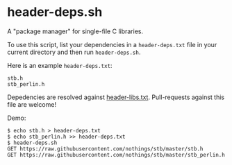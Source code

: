 # header-deps.sh

A "package manager" for single-file C libraries.

To use this script, list your dependencies in a `header-deps.txt` file in your current directory and then run `header-deps.sh`.

Here is an example `header-deps.txt`:

```
stb.h
stb_perlin.h
```

Depedencies are resolved against [header-libs.txt](https://raw.githubusercontent.com/pepaslabs/header-deps.sh/master/header-libs.txt).  Pull-requests against this file are welcome!

Demo:

```
$ echo stb.h > header-deps.txt
$ echo stb_perlin.h >> header-deps.txt
$ header-deps.sh
GET https://raw.githubusercontent.com/nothings/stb/master/stb.h
GET https://raw.githubusercontent.com/nothings/stb/master/stb_perlin.h
```

